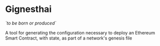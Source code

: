 # Gignesthai
*\`to be born or produced\`*

A tool for generating the configuration necessary to deploy an Ethereum Smart Contract, with state, as part of a network's genesis file
